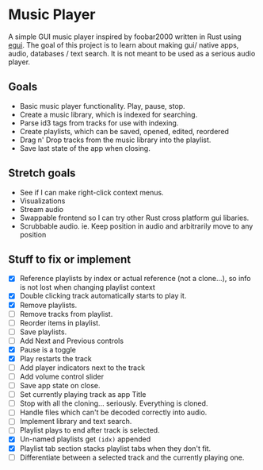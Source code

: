 # Music Player

A simple GUI music player inspired by foobar2000 written in Rust using [egui](https://github.com/emilk/egui).
The goal of this project is to learn about making gui/ native apps, audio, databases / text search.
It is not meant to be used as a serious audio player.

## Goals

- Basic music player functionality. Play, pause, stop.
- Create a music library, which is indexed for searching.
- Parse id3 tags from tracks for use with indexing.
- Create playlists, which can be saved, opened, edited, reordered
- Drag n' Drop tracks from the music library into the playlist.
- Save last state of the app when closing.

## Stretch goals

- See if I can make right-click context menus.
- Visualizations
- Stream audio
- Swappable frontend so I can try other Rust cross platform gui libaries.
- Scrubbable audio. ie. Keep position in audio and arbitrarily move to any position

## Stuff to fix or implement

- [x] Reference playlists by index or actual reference (not a clone...), so info is not lost when changing playlist context
- [x] Double clicking track automatically starts to play it.
- [x] Remove playlists.
- [ ] Remove tracks from playlist.
- [ ] Reorder items in playlist.
- [ ] Save playlists.
- [ ] Add Next and Previous controls
- [x] Pause is a toggle
- [x] Play restarts the track
- [ ] Add player indicators next to the track
- [ ] Add volume control slider
- [ ] Save app state on close.
- [ ] Set currently playing track as app Title
- [ ] Stop with all the cloning... seriously. Everything is cloned.
- [ ] Handle files which can't be decoded correctly into audio. 
- [ ] Implement library and text search.
- [ ] Playlist plays to end after track is selected.
- [x] Un-named playlists get `(idx)` appended 
- [x] Playlist tab section stacks playlist tabs when they don't fit.
- [ ] Differentiate between a selected track and the currently playing one.
